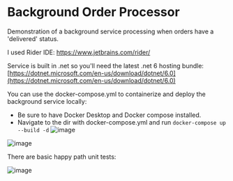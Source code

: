 # Background Order Processor
Demonstration of a background service processing when orders have a 'delivered' status.

I used Rider IDE: https://www.jetbrains.com/rider/

Service is built in .net so you'll need the latest .net 6 hosting bundle: [https://dotnet.microsoft.com/en-us/download/dotnet/6.0](https://dotnet.microsoft.com/en-us/download/dotnet/6.0)

You can use the docker-compose.yml to containerize and deploy the background service locally:
 - Be sure to have Docker Desktop and Docker compose installed.
 - Navigate to the dir with docker-compose.yml and run `docker-compose up --build -d`
![image](https://github.com/user-attachments/assets/b601a92f-2284-4a16-a97b-376e0c794200)

![image](https://github.com/user-attachments/assets/1f8f2537-65ef-4fd8-9608-7466d99d664e)


There are basic happy path unit tests:

![image](https://github.com/user-attachments/assets/1a4de62e-efc9-4ef8-ab7d-c0136c14ae8b)







